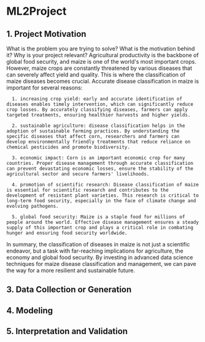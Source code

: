 # ML2Project
## 1. Project Motivation
   What is the problem you are trying to solve? What is the motivation behind it? Why is your project relevant?
   Agricultural productivity is the backbone of global food security, and maize is one of the world's most important crops. However, maize crops are constantly threatened by various diseases    that can severely affect yield and quality. This is where the classification of maize diseases becomes crucial.
   Accurate disease classification in maize is important for several reasons:

      1. increasing crop yield: early and accurate identification of diseases enables timely intervention, which can significantly reduce crop losses. By accurately classifying diseases, farmers can apply targeted treatments, ensuring healthier harvests and higher yields.

      2. sustainable agriculture: disease classification helps in the adoption of sustainable farming practices. By understanding the specific diseases that affect corn, researchers and farmers can develop environmentally friendly treatments that reduce reliance on chemical pesticides and promote biodiversity.

      3. economic impact: Corn is an important economic crop for many countries. Proper disease management through accurate classification can prevent devastating economic losses, ensure the stability of the agricultural sector and secure farmers' livelihoods.

      4. promotion of scientific research: Disease classification of maize is essential for scientific research and contributes to the development of resistant plant varieties. This research is critical to long-term food security, especially in the face of climate change and evolving pathogens.

      5. global food security: Maize is a staple food for millions of people around the world. Effective disease management ensures a steady supply of this important crop and plays a critical role in combating hunger and ensuring food security worldwide.

   In summary, the classification of diseases in maize is not just a scientific endeavor, but a task with far-reaching implications for agriculture, the economy and global food security.     By investing in advanced data science techniques for maize disease classification and management, we can pave the way for a more resilient and sustainable future.

## 3. Data Collection or Generation

## 4. Modeling

## 5. Interpretation and Validation
